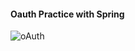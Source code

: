 #### Oauth Practice with Spring

![oAuth](https://user-images.githubusercontent.com/27693622/176993951-1d52e5f8-477a-4a9a-b780-6f2ece69eb55.png)
